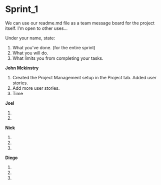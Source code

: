 # Sprint_1
We can use our readme.md file as a team message board for the project itself. I'm open to other uses...

Under your name, state:
<ol>
<li>What you've done. (for the entire sprint)
<li>What you will do.
<li>What limits you from completing your tasks.
</ol>

<b>John Mckinstry</b>
<ol>
<li>Created the Project Management setup in the Project tab. Added user stories.
<li>Add more user stories.
<li>Time
</ol>

<b>Joel</b>
<ol>
<li>
<li>
</ol>

<b>Nick</b>
<ol>
<li>
<li>
<li>
</ol>

<b>Diego</b>
<ol>
<li>
<li>
<li>
</ol>
